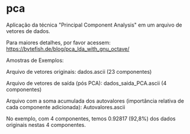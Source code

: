 # pca
Aplicação da técnica "Principal Component Analysis" em um arquivo de vetores de dados.

Para maiores detalhes, por favor acessem:
https://bytefish.de/blog/pca_lda_with_gnu_octave/

Amostras de Exemplos:

Arquivo de vetores originais: dados.ascii (23 componentes)

Arquivo de vetores de saída (pós PCA): dados_saida_PCA.ascii (4 componentes)

Arquivo com a soma acumulada dos autovalores (importância relativa de cada componente
adicionada): Autovalores.ascii

No exemplo, com 4 componentes, temos 0.92817 (92,8%) dos dados originais nestas 4 componentes.
